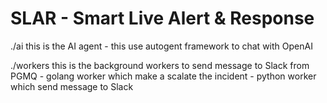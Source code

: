 # SLAR - Smart Live Alert & Response

./ai this is the AI agent
    - this use autogent framework to chat with OpenAI

./workers this is the background workers to send message to Slack from PGMQ
    - golang worker which make a scalate the incident
    - python worker which send message to Slack

